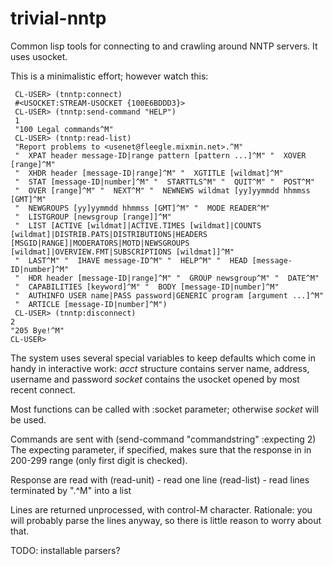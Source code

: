 # trivial-nntp
Common lisp tools for connecting to and crawling around NNTP servers.  It uses usocket.

This is a minimalistic effort; however watch this:
    
     CL-USER> (tnntp:connect)
     #<USOCKET:STREAM-USOCKET {100E6BDDD3}>
     CL-USER> (tnntp:send-command "HELP")
     1
     "100 Legal commands^M"
     CL-USER> (tnntp:read-list)
     "Report problems to <usenet@fleegle.mixmin.net>.^M"
     "  XPAT header message-ID|range pattern [pattern ...]^M" "  XOVER [range]^M"
     "  XHDR header [message-ID|range]^M" "  XGTITLE [wildmat]^M"
     "  STAT [message-ID|number]^M" "  STARTTLS^M" "  QUIT^M" "  POST^M"
     "  OVER [range]^M" "  NEXT^M" "  NEWNEWS wildmat [yy]yymmdd hhmmss [GMT]^M"
     "  NEWGROUPS [yy]yymmdd hhmmss [GMT]^M" "  MODE READER^M"
     "  LISTGROUP [newsgroup [range]]^M"
     "  LIST [ACTIVE [wildmat]|ACTIVE.TIMES [wildmat]|COUNTS [wildmat]|DISTRIB.PATS|DISTRIBUTIONS|HEADERS [MSGID|RANGE]|MODERATORS|MOTD|NEWSGROUPS [wildmat]|OVERVIEW.FMT|SUBSCRIPTIONS [wildmat]]^M"
     "  LAST^M" "  IHAVE message-ID^M" "  HELP^M" "  HEAD [message-ID|number]^M"
     "  HDR header [message-ID|range]^M" "  GROUP newsgroup^M" "  DATE^M"
     "  CAPABILITIES [keyword]^M" "  BODY [message-ID|number]^M"
     "  AUTHINFO USER name|PASS password|GENERIC program [argument ...]^M"
     "  ARTICLE [message-ID|number]^M")
     CL-USER> (tnntp:disconnect)
    2
    "205 Bye!^M"
    CL-USER>

The system uses several special variables to keep defaults which come in handy in interactive work:
*acct*    structure contains server name, address, username and password
*socket*  contains the usocket opened by most recent connect.

Most functions can be called with :socket parameter; otherwise *socket* will be used.

Commands are sent with
    (send-command "commandstring" :expecting 2)
The expecting parameter, if specified, makes sure that the response in in 200-299 range (only first digit is checked).

Response are read with
(read-unit) - read one line
(read-list) - read lines terminated by ".^M" into a list

Lines are returned unprocessed, with control-M character.  Rationale: you will probably parse the lines anyway, so there is little reason to worry about that.

TODO: installable parsers?